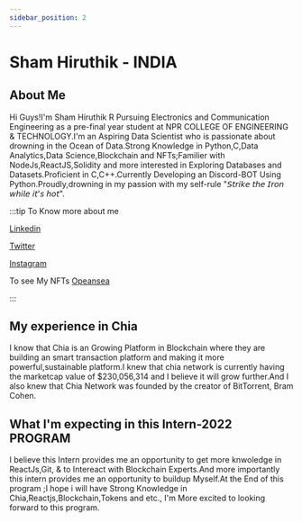 ```yaml
---
sidebar_position: 2
---
```


# Sham Hiruthik - INDIA
## About Me
Hi Guys!I'm Sham Hiruthik R Pursuing Electronics and Communication Engineering as a pre-final year student at NPR COLLEGE OF ENGINEERING & TECHNOLOGY.I'm an Aspiring Data Scientist who is passionate about drowning in the Ocean of Data.Strong Knowledge in Python,C,Data Analytics,Data Science,Blockchain and NFTs;Familier with NodeJs,ReactJS,Solidity and more interested in Exploring Databases and Datasets.Proficient in C,C++.Currently Developing an Discord-BOT Using Python.Proudly,drowning in my passion with my self-rule "𝘚𝘵𝘳𝘪𝘬𝘦 𝘵𝘩𝘦 𝘐𝘳𝘰𝘯 𝘸𝘩𝘪𝘭𝘦 𝘪𝘵'𝘴 𝘩𝘰𝘵".

:::tip To Know more about me 

[Linkedin](https://www.linkedin.com/in/shamhiruthik/)

[Twitter](https://twitter.com/shamhiruthik)

[Instagram](https://www.instagram.com/shamhiruthik/)

To see My NFTs [Opeansea](https://opensea.io/HueBirds)

:::

## My experience in Chia
I know that Chia is an Growing Platform in Blockchain where they are building an smart transaction platform and making it more powerful,sustainable platform.I knew that chia network is currently having the marketcap value of $230,056,314 and I believe it will grow further.And I also knew that Chia Network was founded by the creator of BitTorrent, Bram Cohen.

 
## What I'm expecting in this Intern-2022 PROGRAM
I believe this Intern provides me an opportunity to get more knwoledge in ReactJs,Git, & to Intereact with Blockchain Experts.And more importantly this intern provides me an opportunity to buildup Myself.At the End of this program ;I hope i will have Strong Knowledge in Chia,Reactjs,Blockchain,Tokens and etc., I'm More excited to looking forward to this program. 
